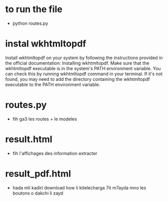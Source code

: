 # to run the file 
- python routes.py
# instal wkhtmltopdf
Install wkhtmltopdf on your system by following the instructions provided in the official documentation: Installing wkhtmltopdf.
Make sure that the wkhtmltopdf executable is in the system's PATH environment variable. You can check this by running wkhtmltopdf command in your terminal. If it's not found, you may need to add the directory containing the wkhtmltopdf executable to the PATH environment variable.
# routes.py
- fih ga3 les routes + le modeles 
# result.html
- fih l'affichages des information extracter 
# result_pdf.html
- hada mli kadiri download how li kitelecharga 7it m7ayda mno les boutons o dakchi li zayd 

